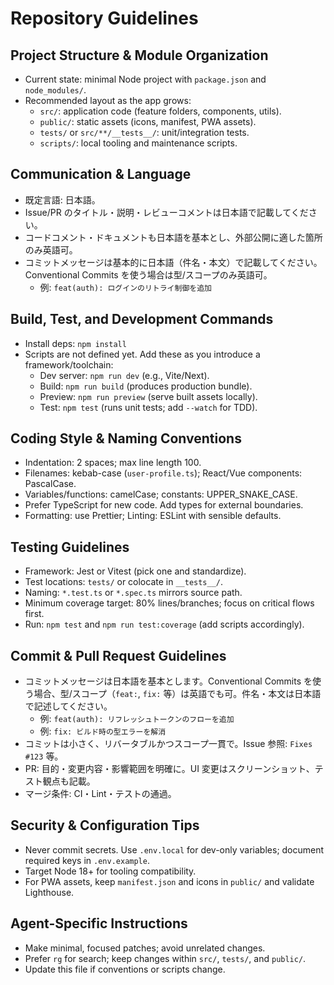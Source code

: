 # Repository Guidelines

## Project Structure & Module Organization
- Current state: minimal Node project with `package.json` and `node_modules/`.
- Recommended layout as the app grows:
  - `src/`: application code (feature folders, components, utils).
  - `public/`: static assets (icons, manifest, PWA assets).
  - `tests/` or `src/**/__tests__/`: unit/integration tests.
  - `scripts/`: local tooling and maintenance scripts.

## Communication & Language
- 既定言語: 日本語。
- Issue/PR のタイトル・説明・レビューコメントは日本語で記載してください。
- コードコメント・ドキュメントも日本語を基本とし、外部公開に適した箇所のみ英語可。
- コミットメッセージは基本的に日本語（件名・本文）で記載してください。Conventional Commits を使う場合は型/スコープのみ英語可。
  - 例: `feat(auth): ログインのリトライ制御を追加`

## Build, Test, and Development Commands
- Install deps: `npm install`
- Scripts are not defined yet. Add these as you introduce a framework/toolchain:
  - Dev server: `npm run dev` (e.g., Vite/Next).
  - Build: `npm run build` (produces production bundle).
  - Preview: `npm run preview` (serve built assets locally).
  - Test: `npm test` (runs unit tests; add `--watch` for TDD).

## Coding Style & Naming Conventions
- Indentation: 2 spaces; max line length 100.
- Filenames: kebab-case (`user-profile.ts`); React/Vue components: PascalCase.
- Variables/functions: camelCase; constants: UPPER_SNAKE_CASE.
- Prefer TypeScript for new code. Add types for external boundaries.
- Formatting: use Prettier; Linting: ESLint with sensible defaults.

## Testing Guidelines
- Framework: Jest or Vitest (pick one and standardize).
- Test locations: `tests/` or colocate in `__tests__/`.
- Naming: `*.test.ts` or `*.spec.ts` mirrors source path.
- Minimum coverage target: 80% lines/branches; focus on critical flows first.
- Run: `npm test` and `npm run test:coverage` (add scripts accordingly).

## Commit & Pull Request Guidelines
- コミットメッセージは日本語を基本とします。Conventional Commits を使う場合、型/スコープ（`feat:`, `fix:` 等）は英語でも可。件名・本文は日本語で記述してください。
  - 例: `feat(auth): リフレッシュトークンのフローを追加`
  - 例: `fix: ビルド時の型エラーを解消`
- コミットは小さく、リバータブルかつスコープ一貫で。Issue 参照: `Fixes #123` 等。
- PR: 目的・変更内容・影響範囲を明確に。UI 変更はスクリーンショット、テスト観点も記載。
- マージ条件: CI・Lint・テストの通過。

## Security & Configuration Tips
- Never commit secrets. Use `.env.local` for dev-only variables; document required keys in `.env.example`.
- Target Node 18+ for tooling compatibility.
- For PWA assets, keep `manifest.json` and icons in `public/` and validate Lighthouse.

## Agent-Specific Instructions
- Make minimal, focused patches; avoid unrelated changes.
- Prefer `rg` for search; keep changes within `src/`, `tests/`, and `public/`.
- Update this file if conventions or scripts change.
